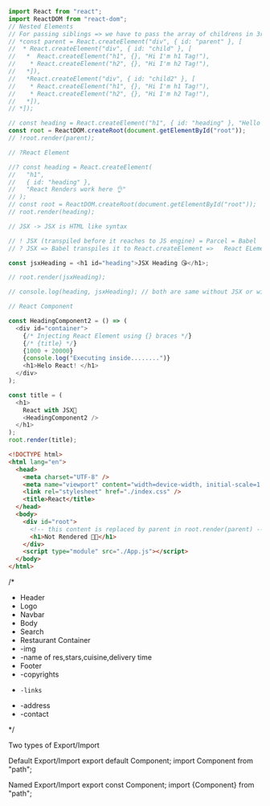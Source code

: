 ```javascript
import React from "react";
import ReactDOM from "react-dom";
// Nested Elements
// For passing siblings => we have to pass the array of childrens in 3rd parameter
// *const parent = React.createElement("div", { id: "parent" }, [
//  * React.createElement("div", { id: "child" }, [
//   *  React.createElement("h1", {}, "Hi I'm h1 Tag!"),
//    * React.createElement("h2", {}, "Hi I'm h2 Tag!"),
//   *]),
//   *React.createElement("div", { id: "child2" }, [
//    * React.createElement("h1", {}, "Hi I'm h1 Tag!"),
//    * React.createElement("h2", {}, "Hi I'm h2 Tag!"),
//   *]),
// *]);

// const heading = React.createElement("h1", { id: "heading" }, "Hello World!");
const root = ReactDOM.createRoot(document.getElementById("root"));
// !root.render(parent);

// ?React Element

//? const heading = React.createElement(
//   "h1",
//   { id: "heading" },
//   "React Renders work here 👌"
// );
// const root = ReactDOM.createRoot(document.getElementById("root"));
// root.render(heading);

// JSX -> JSX is HTML like syntax

// ! JSX (transpiled before it reaches to JS engine) = Parcel = Babel
// ? JSX => Babel transpiles it to React.createElement =>   React ELement (JS OBject) => HTML Element(Render)

const jsxHeading = <h1 id="heading">JSX Heading 😘</h1>;

// root.render(jsxHeading);

// console.log(heading, jsxHeading); // both are same without JSX or with JSX.

// React Component

const HeadingComponent2 = () => (
  <div id="container">
    {/* Injecting React Element using {} braces */}
    {/* {title} */}
    {1000 + 20000}
    {console.log("Executing inside........")}
    <h1>Helo React! </h1>
  </div>
);

const title = (
  <h1>
    React with JSX🎈
    <HeadingComponent2 />
  </h1>
);
root.render(title);
```

```html
<!DOCTYPE html>
<html lang="en">
  <head>
    <meta charset="UTF-8" />
    <meta name="viewport" content="width=device-width, initial-scale=1.0" />
    <link rel="stylesheet" href="./index.css" />
    <title>React</title>
  </head>
  <body>
    <div id="root">
      <!-- this content is replaced by parent in root.render(parent) -->
      <h1>Not Rendered 😵‍💫</h1>
    </div>
    <script type="module" src="./App.js"></script>
  </body>
</html>
```

/\*

- Header
- Logo
- Navbar
- Body
- Search
- Restaurant Container
- -img
- -name of res,stars,cuisine,delivery time
- Footer
- -copyrights
-     -links
- -address
- -contact

\*/

Two types of Export/Import

Default Export/Import
export default Component; import Component from "path";

Named Export/Import
export const Component; import {Component} from "path";
